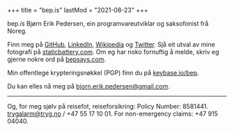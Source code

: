 +++
title = "bep.is"
lastMod = "2021-08-23"
+++

bep.*is* Bjørn Erik Pedersen, ein programvareutviklar og saksofonist frå Noreg.

Finn meg på [GitHub](https://github.com/bep), [LinkedIn](https://no.linkedin.com/in/bjørn-erik-pedersen-b0024415), [Wikipedia](https://nn.wikipedia.org/wiki/Brukar:Bep) og [Twitter](https://twitter.com/bepsays). Sjå eit utval av mine fotografi på [staticbattery.com](https://staticbattery.com/). Om eg har noko fornuftig å melde, skriv eg gjerne nokre ord på [bepsays.com](http://bepsays.com/).

Min offentlege krypteringsnøkkel (PGP) finn du på [keybase.io/bep](https://keybase.io/bep).

Du kan elles nå meg på [bjorn.erik.pedersen@gmail.com](mailto:bjorn.erik.pedersen@gmail.com).

---

Og, for meg sjølv på reisefot, reiseforsikring: Policy Number: 8581441. trygalarm@tryg.no / +47 55 17 10 01. For non-emergency claims: +47 915 04040.